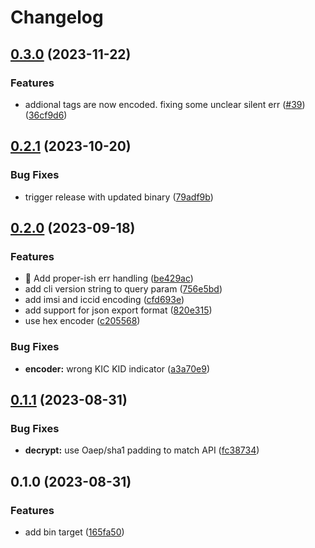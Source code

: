 # Changelog

## [0.3.0](https://github.com/onomondo/onomondo-softsim-cli/compare/v0.2.1...v0.3.0) (2023-11-22)


### Features

* addional tags are now encoded. fixing some unclear silent err ([#39](https://github.com/onomondo/onomondo-softsim-cli/issues/39)) ([36cf9d6](https://github.com/onomondo/onomondo-softsim-cli/commit/36cf9d6c154f1158f0e768a83f0f2591374f571c))

## [0.2.1](https://github.com/onomondo/onomondo-softsim-cli/compare/v0.2.0...v0.2.1) (2023-10-20)


### Bug Fixes

* trigger release with updated binary ([79adf9b](https://github.com/onomondo/onomondo-softsim-cli/commit/79adf9b77d49a1e374464261d0793f00037fd998))

## [0.2.0](https://github.com/onomondo/onomondo-softsim-cli/compare/v0.1.1...v0.2.0) (2023-09-18)


### Features

* 🎸 Add proper-ish err handling ([be429ac](https://github.com/onomondo/onomondo-softsim-cli/commit/be429accf77d4de12af841defc656a0f306db94a))
* add cli version string to query param ([756e5bd](https://github.com/onomondo/onomondo-softsim-cli/commit/756e5bdac35bf319b7b8e5b5e7b6f6e3905dba97))
* add imsi and iccid encoding ([cfd693e](https://github.com/onomondo/onomondo-softsim-cli/commit/cfd693ebcfd040945e75625548ae3167086706fb))
* add support for json export format ([820e315](https://github.com/onomondo/onomondo-softsim-cli/commit/820e31598dc732550ebdca7309abad474258e6d5))
* use hex encoder ([c205568](https://github.com/onomondo/onomondo-softsim-cli/commit/c205568152b7d1032b6377e9710118904d34da41))


### Bug Fixes

* **encoder:** wrong KIC KID indicator ([a3a70e9](https://github.com/onomondo/onomondo-softsim-cli/commit/a3a70e9ee186129ab1f3c39dce51de7a8d641ead))

## [0.1.1](https://github.com/onomondo/SoftSIM-CLI/compare/v0.1.0...v0.1.1) (2023-08-31)


### Bug Fixes

* **decrypt:** use Oaep/sha1 padding to match API ([fc38734](https://github.com/onomondo/SoftSIM-CLI/commit/fc38734b62d43129a56156eccedf51468df56c04))

## 0.1.0 (2023-08-31)


### Features

* add bin target ([165fa50](https://github.com/onomondo/SoftSIM-CLI/commit/165fa50f79850bc410fbe599dbea0792f885fb84))

